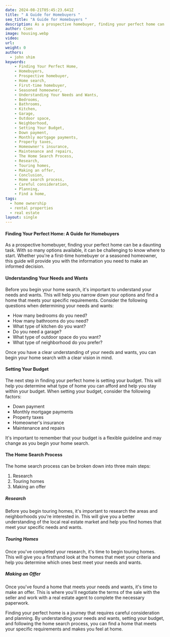 ```yaml
---
date: 2024-08-21T05:45:23.641Z
title: " A Guide for Homebuyers "
seo_title: "A Guide for Homebuyers "
description: As a prospective homebuyer, finding your perfect home can be a daunting task. With so many options available, it can be challenging to know where to start.
author: Csen
image: housing.webp
video:
url: 
weight: 0
authors:
  - john shim
keywords:
    - Finding Your Perfect Home,
    - Homebuyers,
    - Prospective homebuyer,
    - Home search,
    - First-time homebuyer,
    - Seasoned homeowner,
    - Understanding Your Needs and Wants,
    - Bedrooms,
    - Bathrooms,
    - Kitchen,
    - Garage,
    - Outdoor space,
    - Neighborhood,
    - Setting Your Budget,
    - Down payment,
    - Monthly mortgage payments,
    - Property taxes,
    - Homeowner's insurance,
    - Maintenance and repairs,
    - The Home Search Process,
    - Research,
    - Touring homes,
    - Making an offer,
    - Conclusion,
    - Home search process,
    - Careful consideration,
    - Planning,
    - Find a home,
tags:
  - home ownership
  - rental properties
  - real estate
layout: single
---
```

#### Finding Your Perfect Home: A Guide for Homebuyers 

As a prospective homebuyer, finding your perfect home can be a daunting task. With so many options available, it can be challenging to know where to start. Whether you're a first-time homebuyer or a seasoned homeowner, this guide will provide you with the information you need to make an informed decision.

#### Understanding Your Needs and Wants

Before you begin your home search, it's important to understand your needs and wants. This will help you narrow down your options and find a home that meets your specific requirements. Consider the following questions when determining your needs and wants:

- How many bedrooms do you need?
- How many bathrooms do you need?
- What type of kitchen do you want?
- Do you need a garage?
- What type of outdoor space do you want?
- What type of neighborhood do you prefer?

Once you have a clear understanding of your needs and wants, you can begin your home search with a clear vision in mind.

#### Setting Your Budget

The next step in finding your perfect home is setting your budget. This will help you determine what type of home you can afford and help you stay within your budget. When setting your budget, consider the following factors:

- Down payment
- Monthly mortgage payments
- Property taxes
- Homeowner's insurance
- Maintenance and repairs

It's important to remember that your budget is a flexible guideline and may change as you begin your home search.

#### The Home Search Process

The home search process can be broken down into three main steps:

1. Research
2. Touring homes
3. Making an offer

##### Research

Before you begin touring homes, it's important to research the areas and neighborhoods you're interested in. This will give you a better understanding of the local real estate market and help you find homes that meet your specific needs and wants.

##### Touring Homes

Once you've completed your research, it's time to begin touring homes. This will give you a firsthand look at the homes that meet your criteria and help you determine which ones best meet your needs and wants.

##### Making an Offer

Once you've found a home that meets your needs and wants, it's time to make an offer. This is where you'll negotiate the terms of the sale with the seller and work with a real estate agent to complete the necessary paperwork.


Finding your perfect home is a journey that requires careful consideration and planning. By understanding your needs and wants, setting your budget, and following the home search process, you can find a home that meets your specific requirements and makes you feel at home.

